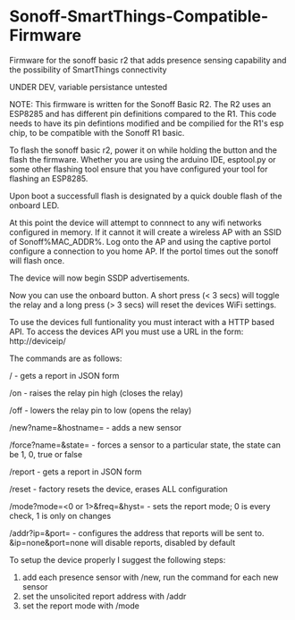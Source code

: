# Sonoff-SmartThings-Compatible-Firmware
Firmware for the sonoff basic r2 that adds presence sensing capability and the possibility of SmartThings connectivity

UNDER DEV, variable persistance untested

NOTE:   This firmware is written for the Sonoff Basic R2. The R2 uses an ESP8285 and has different pin definitions compared to the R1.
	This code needs to have its pin defintions modified and be compilied for the R1's esp chip, to be compatible with the 
	Sonoff R1 basic.

To flash the sonoff basic r2, power it on while holding the button and the flash the firmware. Whether you are using the arduino IDE, 
esptool.py or some other flashing tool ensure that you have configured your tool for flashing an ESP8285.

Upon boot a successfull flash is designated by a quick double flash of the onboard LED.

At this point the device will attempt to connnect to any wifi networks configured in memory. If it cannot it will create a wireless
AP with an SSID of Sonoff%MAC_ADDR%. Log onto the AP and using the captive portol configure a connection to you home AP.
If the portol times out the sonoff will flash once.

The device will now begin SSDP advertisements.

Now you can use the onboard button. A short press (< 3 secs) will toggle the relay and a long press (> 3 secs) will reset the devices 
WiFi settings.  

To use the devices full funtionality you must interact with a HTTP based API.
To access the devices API you must use a URL in the form:
http://deviceip/<command and arguments>

The commands are as follows:

  / - gets a report in JSON form

  /on - raises the relay pin high (closes the relay)

  /off - lowers the relay pin to low (opens the relay)

  /new?name=<name of person to assosiate with device>&hostname=<the hostname or ip address of there main device> - adds a new sensor

  /force?name=<name of person to assosiate with device>&state=<the new state> - forces a sensor to a particular state, the state can 
	be 1, 0, true or false

  /report - gets a report in JSON form

  /reset - factory resets the device, erases ALL configuration

  /mode?mode=<0 or 1>&freq=<time between checks in secs>&hyst=<no of checks before a person is reported to be absent> - sets the 
	report mode; 0 is every check, 1 is only on changes

  /addr?ip=<IP address>&port=<port number> - configures the address that reports will be sent to. &ip=none&port=none will disable 
  reports, disabled by default

To setup the device properly I suggest the following steps:
1. add each presence sensor with /new, run the command for each new sensor
2. set the unsolicited report address with /addr
3. set the report mode with /mode
